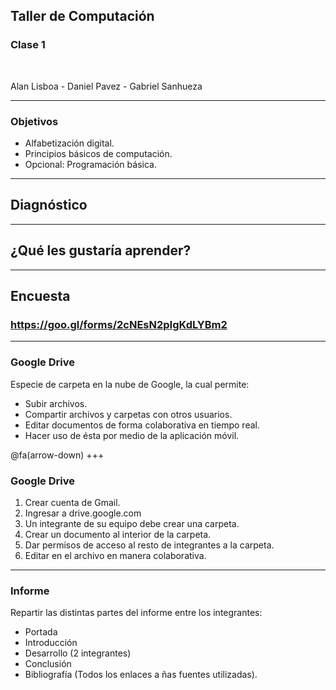 ## Taller de Computación
### Clase 1

<br>

Alan Lisboa - Daniel Pavez - Gabriel Sanhueza

---
### Objetivos

- Alfabetización digital.
- Principios básicos de computación.
- Opcional: Programación básica.

---
## Diagnóstico
---
## ¿Qué les gustaría aprender?
---
## Encuesta
### https://goo.gl/forms/2cNEsN2pIgKdLYBm2
---
### Google Drive

Especie de carpeta en la nube de Google, la cual permite:
- Subir archivos.
- Compartir archivos y carpetas con otros usuarios.
- Editar documentos de forma colaborativa en tiempo real.
- Hacer uso de ésta por medio de la aplicación móvil.

@fa(arrow-down)
+++
### Google Drive

1. Crear cuenta de Gmail.
2. Ingresar a drive.google.com
3. Un integrante de su equipo debe crear una carpeta.
4. Crear un documento al interior de la carpeta.
5. Dar permisos de acceso al resto de integrantes a la carpeta.
6. Editar en el archivo en manera colaborativa.
---
### Informe

Repartir las distintas partes del informe entre los integrantes:
- Portada
- Introducción
- Desarrollo (2 integrantes)
- Conclusión
- Bibliografía (Todos los enlaces a ñas fuentes utilizadas).